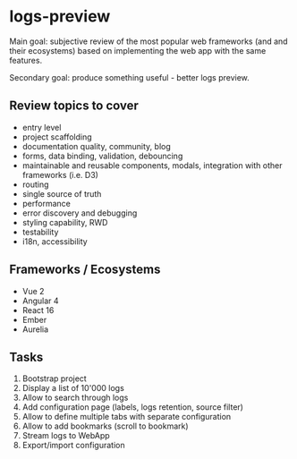 logs-preview
============

Main goal: subjective review of the most popular web frameworks (and and their ecosystems) based on implementing the web app with the same features.

Secondary goal: produce something useful - better logs preview.

Review topics to cover
----------------------

- entry level
- project scaffolding
- documentation quality, community, blog
- forms, data binding, validation, debouncing
- maintainable and reusable components, modals, integration with other frameworks (i.e. D3)
- routing
- single source of truth
- performance
- error discovery and debugging
- styling capability, RWD
- testability
- i18n, accessibility

Frameworks / Ecosystems
-----------------------

- Vue 2
- Angular 4
- React 16
- Ember
- Aurelia

Tasks
-----

1) Bootstrap project
2) Display a list of 10'000 logs
3) Allow to search through logs
4) Add configuration page (labels, logs retention, source filter)
5) Allow to define multiple tabs with separate configuration
6) Allow to add bookmarks (scroll to bookmark)
7) Stream logs to WebApp
8) Export/import configuration
